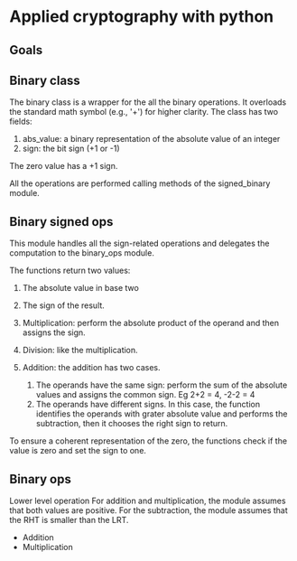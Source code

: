 # Applied cryptography with python

## Goals

## Binary class
The binary class is a wrapper for the all the binary operations. It overloads the standard math symbol (e.g., '+') for higher clarity. The class has two fields:
1. abs_value: a binary representation of the absolute value of an integer
2. sign: the bit sign (+1 or -1)

The zero value has a +1 sign.

All the operations are performed calling methods of the signed_binary module.

## Binary signed ops
This module handles all the sign-related operations and delegates the computation to the binary_ops module.

The functions return two values:
1. The absolute value in base two
2. The sign of the result.

1. Multiplication: perform the absolute product of the operand and then assigns the sign.

2. Division: like the multiplication.

3. Addition: the addition has two cases.
    1. The operands have the same sign: perform the sum of the absolute values and assigns the common sign.
    Eg 2+2 = 4, -2-2 = 4
    2. The operands have different signs. In this case, the function identifies the operands with grater absolute value and performs the subtraction, then it chooses the right sign to return.

To ensure a coherent representation of the zero, the functions check if the value is zero and set the sign to one.

## Binary ops
Lower level operation
For addition and multiplication, the module assumes that both values are positive. For the subtraction, the module assumes that the RHT is smaller than the LRT.  

* Addition
* Multiplication
